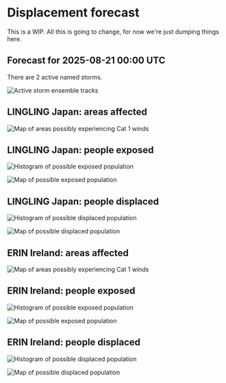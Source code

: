 # Displacement forecast

This is a WIP. All this is going to change, for now we're just dumping things here.

## Forecast for 2025-08-21 00:00 UTC

There are 2 active named storms.

![Active storm ensemble tracks](ECMWF_TC_tracks_20250821000000.png)


## LINGLING Japan: areas affected

![Map of areas possibly experiencing Cat 1 winds](impact-map_TC_ECMWF_ens_LINGLING_2025-08-21_00UTC_JPN_cat1.png)


## LINGLING Japan: people exposed

![Histogram of possible exposed population](impact-histogram_TC_ECMWF_ens_LINGLING_2025-08-21_00UTC_JPN_exposed.png)

![Map of possible exposed population](impact-map_TC_ECMWF_ens_LINGLING_2025-08-21_00UTC_JPN_exposed.png)


## LINGLING Japan: people displaced

![Histogram of possible displaced population](impact-histogram_TC_ECMWF_ens_LINGLING_2025-08-21_00UTC_JPN_displaced.png)


![Map of possible displaced population](impact-map_TC_ECMWF_ens_LINGLING_2025-08-21_00UTC_JPN_displaced.png)


## ERIN Ireland: areas affected

![Map of areas possibly experiencing Cat 1 winds](impact-map_TC_ECMWF_ens_ERIN_2025-08-21_00UTC_IRL_cat1.png)


## ERIN Ireland: people exposed

![Histogram of possible exposed population](impact-histogram_TC_ECMWF_ens_ERIN_2025-08-21_00UTC_IRL_exposed.png)

![Map of possible exposed population](impact-map_TC_ECMWF_ens_ERIN_2025-08-21_00UTC_IRL_exposed.png)


## ERIN Ireland: people displaced

![Histogram of possible displaced population](impact-histogram_TC_ECMWF_ens_ERIN_2025-08-21_00UTC_IRL_displaced.png)


![Map of possible displaced population](impact-map_TC_ECMWF_ens_ERIN_2025-08-21_00UTC_IRL_displaced.png)


